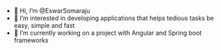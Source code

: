 - 👋 Hi, I’m @EswarSomaraju
- 👀 I’m interested in developing applications that helps tedious tasks be easy, simple and fast
- 🌱 I’m currently working on a project with Angular and Spring boot frameworks

<!---
EswarSomaraju/EswarSomaraju is a ✨ special ✨ repository because its `README.md` (this file) appears on your GitHub profile.
You can click the Preview link to take a look at your changes.
--->
